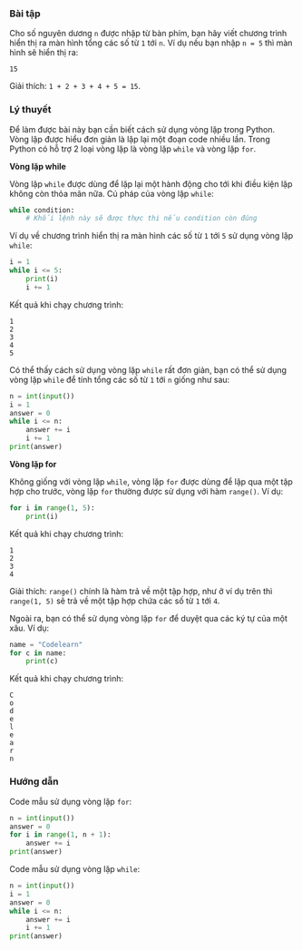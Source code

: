 ### Bài tập

Cho số nguyên dương `n` được nhập từ bàn phím, bạn hãy viết chương trình hiển thị ra màn hình tổng các số từ `1` tới `n`. Ví dụ nếu bạn nhập `n = 5` thì màn hình sẽ hiển thị ra:

``` markup
15
```

Giải thích: `1 + 2 + 3 + 4 + 5 = 15`.

### Lý thuyết

Để làm được bài này bạn cần biết cách sử dụng vòng lặp trong Python. Vòng lặp được hiểu đơn giản là lặp lại một đoạn code nhiều lần. Trong Python có hỗ trợ 2 loại vòng lặp là vòng lặp `while` và vòng lặp `for`.

**Vòng lặp while**

Vòng lặp `while` được dùng để lặp lại một hành động cho tới khi điều kiện lặp không còn thỏa mãn nữa. Cú pháp của vòng lặp `while`:

``` python
while condition:
    # Khối lệnh này sẽ được thực thi nếu condition còn đúng
```

Ví dụ về chương trình hiển thị ra màn hình các số từ `1` tới `5` sử dụng vòng lặp `while`:

``` python
i = 1
while i <= 5:
    print(i)
    i += 1
```

Kết quả khi chạy chương trình:

``` markup
1
2
3
4
5
```

Có thể thấy cách sử dụng vòng lặp `while` rất đơn giản, bạn có thể sử dụng vòng lặp `while` để tính tổng các số từ `1` tới `n` giống như sau:

``` python
n = int(input())
i = 1
answer = 0
while i <= n:
    answer += i
    i += 1
print(answer)
```

**Vòng lặp for**

Không giống với vòng lặp `while`, vòng lặp `for` được dùng để lặp qua một tập hợp cho trước, vòng lặp `for` thường được sử dụng với hàm `range()`. Ví dụ:

``` python
for i in range(1, 5):
    print(i)
```

Kết quả khi chạy chương trình:

``` markup
1
2
3
4
```

Giải thích: `range()` chính là hàm trả về một tập hợp, như ở ví dụ trên thì `range(1, 5)` sẽ trả về một tập hợp chứa các số từ `1` tới `4`.

Ngoài ra, bạn có thể sử dụng vòng lặp `for` để duyệt qua các ký tự của một xâu. Ví dụ:

``` python
name = "Codelearn"
for c in name:
    print(c)
```

Kết quả khi chạy chương trình:

``` markup
C
o
d
e
l
e
a
r
n
```

### Hướng dẫn

Code mẫu sử dụng vòng lặp `for`:

``` python
n = int(input())
answer = 0
for i in range(1, n + 1):
    answer += i
print(answer)
```

Code mẫu sử dụng vòng lặp `while`:

``` python
n = int(input())
i = 1
answer = 0
while i <= n:
    answer += i
    i += 1
print(answer)
```

